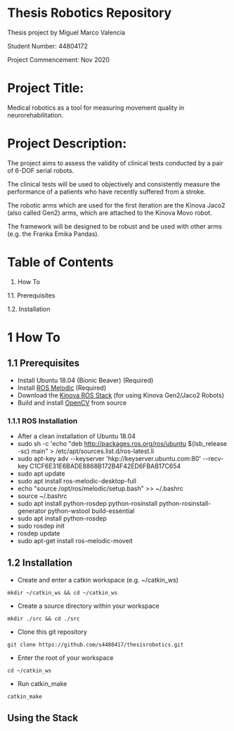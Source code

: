 # Thesis Robotics Repository
Thesis project by Miguel Marco Valencia

Student Number: 44804172

Project Commencement: Nov 2020

# Project Title:
Medical robotics as a tool for measuring movement quality in neurorehabilitation.
# Project Description:
The project aims to assess the validity of clinical tests conducted by a pair of 6-DOF serial robots.

The clinical tests will be used to objectively and consistently measure the performance of a patients who have recently suffered from a stroke.

The robotic arms which are used for the first iteration are the Kinova Jaco2 (also called Gen2) arms, which are attached to the Kinova Movo robot.

The framework will be designed to be robust and be used with other arms (e.g. the Franka Emika Pandas).
# Table of Contents
1. How To

1.1. Prerequisites

1.2. Installation
# 1 How To
## 1.1 Prerequisites
- Install Ubuntu 18.04 (Bionic Beaver) (Required)
- Install [ROS Melodic](http://wiki.ros.org/melodic) (Required)
- Download the [Kinova ROS Stack](https://github.com/Kinovarobotics/kinova-ros) (for using Kinova Gen2/Jaco2 Robots)
- Build and install [OpenCV](https://docs.opencv.org/master/d7/d9f/tutorial_linux_install.html) from source
### 1.1.1 ROS Installation
- After a clean installation of Ubuntu 18.04
- sudo sh -c 'echo "deb http://packages.ros.org/ros/ubuntu $(lsb_release -sc) main" > /etc/apt/sources.list.d/ros-latest.li
- sudo apt-key adv --keyserver 'hkp://keyserver.ubuntu.com:80' --recv-key C1CF6E31E6BADE8868B172B4F42ED6FBAB17C654
- sudo apt update
- sudo apt install ros-melodic-desktop-full
- echo "source /opt/ros/melodic/setup.bash" >> ~/.bashrc
- source ~/.bashrc
- sudo apt install python-rosdep python-rosinstall python-rosinstall-generator python-wstool build-essential
- sudo apt install python-rosdep
- sudo rosdep init
- rosdep update
- sudo apt-get install ros-melodic-moveit
## 1.2 Installation
- Create and enter a catkin workspace (e.g. ~/catkin_ws)
```console
mkdir ~/catkin_ws && cd ~/catkin_ws
```
- Create a source directory within your workspace
```console
mkdir ./src && cd ./src
```
- Clone this git repository
```console
git clone https://github.com/s4480417/thesisrobotics.git
```
- Enter the root of your workspace
```console
cd ~/catkin_ws
```
- Run catkin_make
```console
catkin_make
```
## Using the Stack
